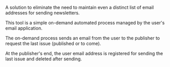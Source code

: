 A solution to eliminate the need to maintain even a distinct list of email addresses
for sending newsletters. 

This tool is a simple on-demand automated process managed by the user's email application. 

The on-demand process sends an email from the user to the publisher 
to request the last issue (published or to come). 

At the publisher's end, the user email address is registered for sending the last issue 
and deleted after sending.